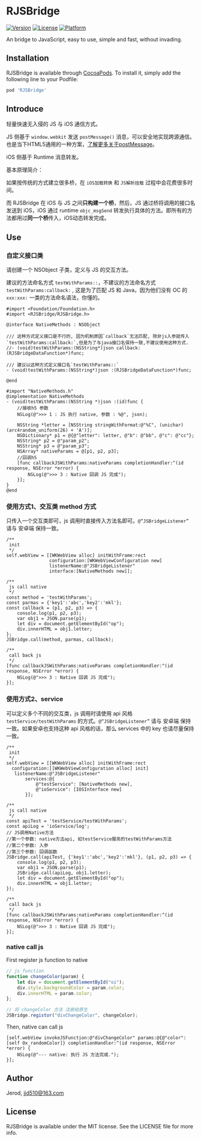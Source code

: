 # RJSBridge

[![Version](https://img.shields.io/cocoapods/v/RJSBridge.svg?style=flat)](https://cocoapods.org/pods/RJSBridge)
[![License](https://img.shields.io/cocoapods/l/RJSBridge.svg?style=flat)](https://cocoapods.org/pods/RJSBridge)
[![Platform](https://img.shields.io/cocoapods/p/RJSBridge.svg?style=flat)](https://cocoapods.org/pods/RJSBridge)

An bridge to JavaScript, easy to use, simple and fast, without invading.

## Installation

RJSBridge is available through [CocoaPods](https://cocoapods.org). To install
it, simply add the following line to your Podfile:

```ruby
pod 'RJSBridge'
```

## Introduce

轻量快速无入侵的 JS 与 iOS 通信方式。

JS 侧基于 `window.webkit` 发送 `postMessage()` 消息，可以安全地实现跨源通信。也是当下HTML5通用的一种方案，[了解更多关于postMessage](https://developer.mozilla.org/zh-CN/docs/Web/API/Window/postMessage)。

iOS 侧基于 Runtime 消息转发。

基本原理简介：

如果按传统的方式建立很多桥，在 `iOS加载转换` 和 `JS解析挂载` 过程中会花费很多时间。

而 RJSBridge 在 iOS 与 JS 之间**只构建一个桥**，然后，JS 通过桥将调用的接口名发送到 iOS，iOS 通过 runtime `objc_msgSend` 转发执行具体的方法。即所有的方法都用过**同一个桥**传入，iOS动态转发完成。

## Use

### 自定义接口类

请创建一个 NSObject 子类，定义与 JS 的交互方法。

建议的方法命名方式 `testWithParams::`，不建议的方法命名方式 `testWithParams:callback:` , 这是为了匹配 JS 和 Java，因为他们没有 OC 的 `xxx:xxx:` 一类的方法命名语法，你懂的。

```objc
#import <Foundation/Foundation.h>
#import <RJSBridge/RJSBridge.h>

@interface NativeMethods : NSObject

/// 这种方式定义接口是不行的, 因为机制原因`callback`无法匹配, 除非js入参就传入`testWithParams:callback:`,但是为了与java接口名保持一致,不建议使用这种方式.
//- (void)testWithParams:(NSString*)json callback:(RJSBridgeDataFunction*)func;

/// 建议以这种方式定义接口名`testWithParams::`
- (void)testWithParams:(NSString*)json :(RJSBridgeDataFunction*)func;

@end
  
#import "NativeMethods.h"
@implementation NativeMethods
- (void)testWithParams:(NSString *)json :(id)func {
    //接收h5 参数
    NSLog(@">>> 1 : JS 执行 native, 参数 : %@", json);
    
    NSString *letter = [NSString stringWithFormat:@"%C", (unichar)(arc4random_uniform(26) + 'A')];
    NSDictionary* p1 = @{@"letter": letter, @"b": @"bb", @"c": @"cc"};
    NSString* p2 = @"param_p2";
    NSString* p3 = @"param_p3";
    NSArray* nativeParams = @[p1, p2, p3];
    //回调h5
    [func callbackJSWithParams:nativeParams completionHandler:^(id response, NSError *error) {
        NSLog(@">>> 3 : Native 回调 JS 完成");
    }];
}
@end
```

### 使用方式1、交互类 method 方式

只传入一个交互类即可，js 调用时直接传入方法名即可。`@“JSBridgeListener”` 请与 安卓端 保持一致。

```objc
/**
 init
 */
self.webView = [[WKWebView alloc] initWithFrame:rect 
                configuration:[WKWebViewConfiguration new] 
                listenerName:@"JSBridgeListener" 
                interface:[NativeMethods new]];

/**
 js call native
 */
const method = 'testWithParams';
const parmas = {'key1':'abc','key2':'mkl'};
const callback = (p1, p2, p3) => {
    console.log(p1, p2, p3);
    var obj1 = JSON.parse(p1);
    let div = document.getElementById("op");
    div.innerHTML = obj1.letter;
};
JSBridge.call(method, parmas, callback);

/** 
 call back js
 */
[func callbackJSWithParams:nativeParams completionHandler:^(id response, NSError *error) {
    NSLog(@">>> 3 : Native 回调 JS 完成");
}];
```

### 使用方式2、service

可以定义多个不同的交互类，js 调用时请使用 api 风格 `testService/testWithParams` 的方式。`@“JSBridgeListener”` 请与 安卓端 保持一致。如果安卓也支持这种 api 风格的话，那么 services 中的 key 也请尽量保持一致。

```objc
/**
 init
 */
self.webView = [[WKWebView alloc] initWithFrame:rect
  configuration:[[WKWebViewConfiguration alloc] init]
   listenerName:@"JSBridgeListener"
       services:@{
           @"testService": [NativeMethods new],
           @"ioService": [IOSInterface new]
       }];

/**
 js call native
 */
const apiTest = 'testService/testWithParams';
const apiLog = 'ioService/log';
// JS调用Native方法
//第一个参数: native方法api, 如testService服务的testWithParams方法
//第二个参数: 入参
//第三个参数: 回调函数
JSBridge.call(apiTest, {'key1':'abc','key2':'mkl'}, (p1, p2, p3) => {
    console.log(p1, p2, p3);
    var obj1 = JSON.parse(p1);
    JSBridge.call(apiLog, obj1.letter);
    let div = document.getElementById("op");
    div.innerHTML = obj1.letter;
});

/** 
 call back js
 */
[func callbackJSWithParams:nativeParams completionHandler:^(id response, NSError *error) {
    NSLog(@">>> 3 : Native 回调 JS 完成");
}];
```

### native call js

First register js function to native

```js
// js function
function changeColor(param) {
    let div = document.getElementById("oi");
    div.style.backgroundColor = param.color;
    div.innerHTML = param.color;
};

// 将 changeColor 方法 注册给原生
JSBridge.registor("divChangeColor", changeColor);
```

Then, native can call js

```objc
[self.webView invokeJSFunction:@"divChangeColor" params:@{@"color": [self Ox_randomColor]} completionHandler:^(id response, NSError *error) {
    NSLog(@"--- native: 执行 JS 方法完成.");
}];
```



## Author

Jerod, jjd510@163.com

## License

RJSBridge is available under the MIT license. See the LICENSE file for more info.
